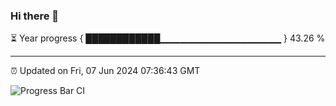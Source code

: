 ### Hi there 👋

⏳ Year progress { ████████████▁▁▁▁▁▁▁▁▁▁▁▁▁▁▁▁▁▁ } 43.26 %

---

⏰ Updated on Fri, 07 Jun 2024 07:36:43 GMT

![Progress Bar CI](https://github.com/IshwaranRudhara/GIT-ACTION/workflows/Progress%20Bar%20CI/badge.svg)
